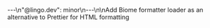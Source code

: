 ---\n"@lingo.dev": minor\n---\n\nAdd Biome formatter loader as an alternative to Prettier for HTML formatting

